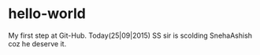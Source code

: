 # hello-world
My first step at Git-Hub.
Today(25|09|2015) SS sir is scolding SnehaAshish coz he deserve it.
